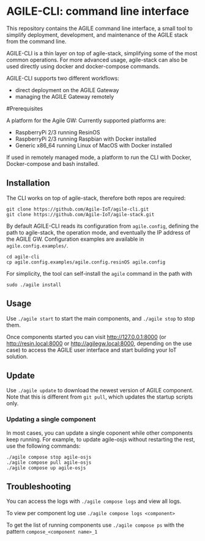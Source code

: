 <!--
# Copyright (C) 2017 Create-Net / FBK.
# All rights reserved. This program and the accompanying materials
# are made available under the terms of the Eclipse Public License 2.0
# which accompanies this distribution, and is available at
# https://www.eclipse.org/legal/epl-2.0/
# 
# SPDX-License-Identifier: EPL-2.0
# 
# Contributors:
#     Create-Net / FBK - initial API and implementation
-->

# AGILE-CLI: command line interface

This repository contains the AGILE command line interface, a small tool to simplify deployment, development, and maintenance of the AGILE stack from the command line.

AGILE-CLI is a thin layer on top of agile-stack, simplifying some of the most common operations. For more advanced usage, agile-stack can also be used directly using docker and docker-compose commands.

AGILE-CLI supports two different workflows:
- direct deployment on the AGILE Gateway
- managing the AGILE Gateway remotely

#Prerequisites

A platform for the Agile GW: Currently supported platforms are:

- RaspberryPi 2/3 running ResinOS
- RaspberryPi 2/3 running Raspbian with Docker installed
- Generic x86_64 running Linux of MacOS with Docker installed

If used in remotely managed mode, a platform to run the CLI with Docker, Docker-compose and bash installed.

## Installation

The CLI works on top of agile-stack, therefore both repos are required:
```
git clone https://github.com/Agile-IoT/agile-cli.git
git clone https://github.com/Agile-IoT/agile-stack.git
```

By default AGILE-CLI reads its configuration from `agile.config`, defining the path to agile-stack, the operation mode, and eventually the IP address of the AGILE GW. Configuration examples are available in `agile.config.examples/`.

```
cd agile-cli
cp agile.config.examples/agile.config.resinOS agile.config
```

For simplicity, the tool can self-install the `agile` command in the path with
```
sudo ./agile install
```

## Usage

Use `./agile start` to start the main components, and `./agile stop` to stop them.

Once components started you can visit http://127.0.0.1:8000 (or http://resin.local:8000 or http://agilegw.local:8000, depending on the use case) to access the AGILE user interface and start building your IoT solution.

## Update

Use `./agile update` to download the newest version of AGILE component. Note that this is different from `git pull`, which updates the startup scripts only.


### Updating a single component

In most cases, you can update a single coponent while other components keep running.
For example, to update agile-osjs without restarting the rest, use the following commands:
```
./agile compose stop agile-osjs
./agile compose pull agile-osjs
./agile compose up agile-osjs
```

## Troubleshooting

You can access the logs with `./agile compose logs` and view all logs.

To view per component log use `./agile compose logs <component>`

To get the list of running components use `./agile compose ps` with the pattern `compose_<component name>_1`
